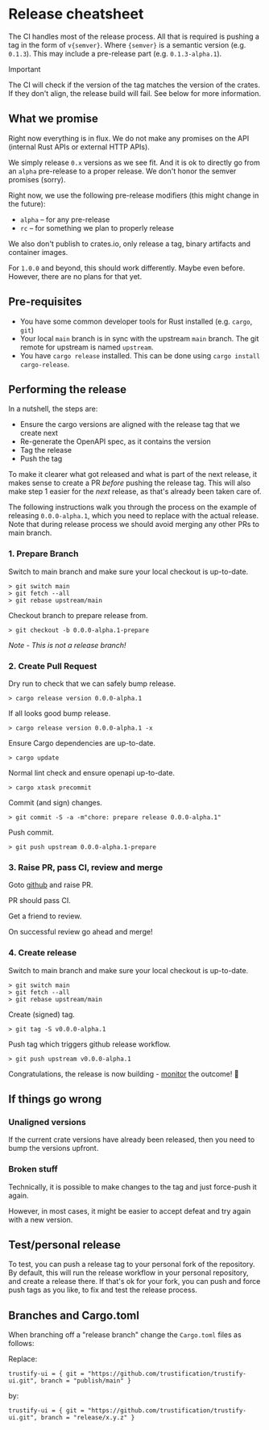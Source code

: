 # Release cheatsheet

The CI handles most of the release process. All that is required is pushing a tag in the form of `v{semver}`. Where
`{semver}` is a semantic version (e.g. `0.1.3`). This may include a pre-release part (e.g. `0.1.3-alpha.1`).

> [!IMPORTANT]
> The CI will check if the version of the tag matches the version of the crates. If they don't align, the release build
> will fail. See below for more information.

## What we promise

Right now everything is in flux. We do not make any promises on the API (internal Rust APIs or external HTTP APIs).

We simply release `0.x` versions as we see fit. And it is ok to directly go from an `alpha` pre-release to a proper
release. We don't honor the semver promises (sorry).

Right now, we use the following pre-release modifiers (this might change in the future):

* `alpha` – for any pre-release
* `rc` – for something we plan to properly release

We also don't publish to crates.io, only release a tag, binary artifacts and container images.

For `1.0.0` and beyond, this should work differently. Maybe even before. However, there are no plans for that yet.

## Pre-requisites

* You have some common developer tools for Rust installed (e.g. `cargo`, `git`)
* Your local `main` branch is in sync with the upstream `main` branch. The git remote for upstream is named `upstream`.
* You have `cargo release` installed. This can be done using `cargo install cargo-release`.

## Performing the release

In a nutshell, the steps are:

* Ensure the cargo versions are aligned with the release tag that we create next
* Re-generate the OpenAPI spec, as it contains the version
* Tag the release
* Push the tag

To make it clearer what got released and what is part of the next release, it makes sense to create a PR *before*
pushing the release tag. This will also make step 1 easier for the *next* release, as that's already been taken care of.

The following instructions walk you through the process on the example of releasing `0.0.0-alpha.1`, which you need
to replace with the actual release. Note that during release process we should avoid merging any other PRs to main branch.


### 1. Prepare Branch 

Switch to main branch and make sure your local checkout is up-to-date.
```shell
> git switch main
> git fetch --all
> git rebase upstream/main
```

Checkout branch to prepare release from.
```shell
> git checkout -b 0.0.0-alpha.1-prepare
```

_Note - This is not a release branch!_

### 2. Create Pull Request

Dry run to check that we can safely bump release.
```shell
> cargo release version 0.0.0-alpha.1
```

If all looks good bump release.
```shell
> cargo release version 0.0.0-alpha.1 -x
```

Ensure Cargo dependencies are up-to-date.
```shell
> cargo update
```

Normal lint check and ensure openapi up-to-date.
```shell
> cargo xtask precommit
```

Commit (and sign) changes.
```shell
> git commit -S -a -m"chore: prepare release 0.0.0-alpha.1"
```

Push commit.
```shell
> git push upstream 0.0.0-alpha.1-prepare
```

### 3. Raise PR, pass CI, review and merge

Goto [github](https://github.com/trustification/trustify/pulls) and raise PR.

PR should pass CI. 

Get a friend to review.

On successful review go ahead and merge!

### 4. Create release

Switch to main branch and make sure your local checkout is up-to-date.
```shell
> git switch main
> git fetch --all
> git rebase upstream/main
```

Create (signed) tag. 
```shell
> git tag -S v0.0.0-alpha.1
```

Push tag which triggers github release workflow. 
```shell
> git push upstream v0.0.0-alpha.1
```
Congratulations, the release is now building - [monitor](https://github.com/trustification/trustify/actions) the outcome! 🎂

## If things go wrong

### Unaligned versions

If the current crate versions have already been released, then you need to bump the versions upfront.

### Broken stuff

Technically, it is possible to make changes to the tag and just force-push it again.

However, in most cases, it might be easier to accept defeat and try again with a new version.

## Test/personal release

To test, you can push a release tag to your personal fork of the repository. By default, this will run the release
workflow in your personal repository, and create a release there. If that's ok for your fork, you can push and force
push tags as you like, to fix and test the release process.

## Branches and Cargo.toml

When branching off a "release branch" change the `Cargo.toml` files as follows: 

Replace:

```cargo
trustify-ui = { git = "https://github.com/trustification/trustify-ui.git", branch = "publish/main" }
```

by:

```cargo
trustify-ui = { git = "https://github.com/trustification/trustify-ui.git", branch = "release/x.y.z" }
```
